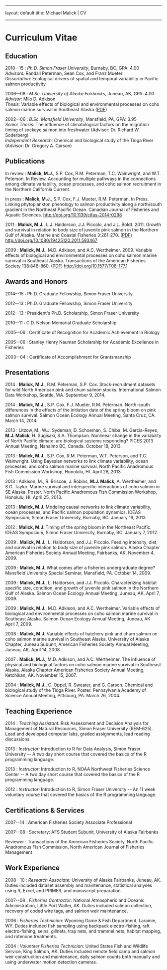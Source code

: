 -----

layout: default
title: Michael Malick | CV

-----
 
Curriculum Vitae
================




Education
---------

2010--15
:   *Ph.D. Simon Fraser University*, Burnaby, BC, GPA: 4.00
<br> 
    *Advisors:* Randall Peterman, Sean Cox, and Franz Mueter
<br> 
    *Dissertation:* Ecological drivers of spatial and temporal variability in
    Pacific salmon productivity


2006--08
:   *M.Sc. University of Alaska Fairbanks*, Juneau, AK, GPA: 4.00
<br> 
    *Advisor:* Milo D. Adkison
<br> 
    *Thesis:* Variable effects of biological and environmental processes on coho
    salmon marine survival in Southeast Alaska ([PDF][UAF:Msc])

2002--06
:   *B.Sc. Mansfield University*, Mansfield, PA, GPA: 3.95
<br> 
    *Senior Thesis:* The influence of climatological factors on the migration
    timing of sockeye salmon into freshwater (Advisor: Dr. Richard W. Soderberg)
<br> 
    *Independent Research:* Chemical and biological study of the Tioga River
    (Advisor: Dr. Gregory A. Carson)




Publications
------------

In review
:   **Malick, M.J.**, S.P. Cox, R.M. Peterman, T.C. Wainwright, and W.T.
    Peterson. In Review.  Accounting for multiple pathways in the connections
    among climate variability, ocean processes, and coho salmon recruitment in
    the Northern California Current.

In press
:   **Malick, M.J.**, S.P. Cox, F.J. Mueter, R.M. Peterman. In Press. Linking
    phytoplankton phenology to salmon productivity along a north/south gradient
    in the Northeast Pacific Ocean. Canadian Journal of Fisheries and Aquatic
    Sciences.
    <http://doi.org/10.1139/cjfas-2014-0298>

2011 
:   **Malick, M.J.**, L.J. Haldorson, J.J. Piccolo, and J.L. Boldt. 2011. Growth
    and survival in relation to body size of juvenile pink salmon in the
    Northern Gulf of Alaska. Marine and Coastal Fisheries 3:261-270. 
    ([PDF][Malick:2011])
    <http://doi.org/10.1080/19425120.2011.593467>

2009
:   **Malick, M.J.**, M.D. Adkison, and A.C. Wertheimer. 2009.
    Variable effects of biological and environmental processes on coho
    salmon marine survival in Southeast Alaska. Transactions of the
    American Fisheries Society 138:846-860. 
    ([PDF][Malick:2009])
    <http://doi.org/10.1577/T08-177.1>




Awards and Honors
-----------------

2014--15
:   Ph.D. Graduate Fellowship, Simon Fraser University

2012--13
:   Ph.D. Graduate Fellowship, Simon Fraser University

2012--13
:   President's Ph.D. Scholarship, Simon Fraser University

2010--11 
:   C.D. Nelson Memorial Graduate Scholarship

2005--06 
:   Certificate of Recognition for Academic Achievement in Biology 

2005--06 
:   Stanley Henry Nauman Scholarship for Academic Excellence in Fisheries 

2003--04 
:   Certificate of Accomplishment for Grantsmanship




Presentations
-------------

2014
:   **Malick, M.J.**, R.M. Peterman, S.P. Cox. Stock-recruitment datasets for
    wild North American pink and chum salmon stocks. International Salmon Data
    Workshop, Seattle, WA. September 9, 2014.

2014
:   **Malick, M.J.**, S.P. Cox, F.J. Mueter, R.M. Peterman. North-south
    differences in the effects of the initiation date of the spring bloom on pink
    salmon survival. Salmon Ocean Ecology Annual Meeting, Santa Cruz, CA. 
    March 14, 2014.

2013
:   Litzow, M., W.J. Sydeman, D. Schoeman, S. Chiba, M. Garcia-Reyes, **M.J.
    Malick**, H. Sugisaki, S.A. Thompson. Nonlinear change in the variability of
    North Pacific climate: are biological systems responding? PICES 2013 Annual
    Meeting,  Nanaimo BC, Canada.  October 18, 2013.

2013
:   **Malick, M.J.**, S.P. Cox, R.M. Peterman, W.T. Peterson, and T.C.
    Wainwright. Using Bayesian networks to link climate variability, ocean
    processes, and coho salmon marine survival. North Pacific
    Anadromous Fish Commission Workshop, Honolulu, HI. April 26, 2013.

2013
:   Adkison, M., R. Briscoe, J. Robins, **M.J. Malick**, A. Wertheimer,
    and S.G. Taylor. Marine survival and interspecific interactions of
    coho salmon in SE Alaska. Poster. North Pacific Anadromous Fish
    Commission Workshop, Honolulu, HI. April 25, 2013.

2013
:   **Malick, M.J.** Modeling causal networks to link climate
    variability, ocean processes, and Pacific salmon population
    dynamics. IDEAS Symposium, Simon Fraser University, Burnaby, BC.
    January 19, 2013.

2012
:   **Malick, M.J**. Timing of the spring bloom in the
    Northeast Pacific.  IDEAS Symposium, Simon Fraser University,
    Burnaby, BC. January 7, 2012.

2009
:   **Malick, M.J.**, L. Haldorson, and J.J. Piccolo. Feeding
    intensity, diet, and survival in relation to body size of juvenile
    pink salmon.  Alaska Chapter American Fisheries Society Annual
    Meeting, Fairbanks, AK. November 4, 2009.

2009
:   **Malick, M.J.** What comes after a fisheries undergraduate
    degree?  Mansfield University Special Seminar, Mansfield, PA.
    October 14, 2009.

2009
:   **Malick, M.J.**, L. Haldorson, and J.J. Piccolo. Characterizing
    habitat specific size, condition, and growth of juvenile pink
    salmon in the Northern Gulf of Alaska. Salmon Ocean Ecology Annual
    Meeting, Juneau, AK. April 7, 2009.

2009
:   **Malick, M.J.**, M.D. Adkison, and A.C. Wertheimer. Variable
    effects of biological and environmental processes on coho salmon
    marine survival in Southeast Alaska. Salmon Ocean Ecology Annual
    Meeting, Juneau, AK.  April 7, 2009.

2008
:   **Malick, M.J.** Variable effects of hatchery pink and chum salmon
    on coho salmon marine survival in Southeast Alaska. University of
    Alaska Chapter, Juneau Subunit, American Fisheries Society Annual
    Meeting, Juneau, AK. April 14, 2008.

2007
:   **Malick, M.J.**, M.D. Adkison, and A.C. Wertheimer. The influence
    of physical and biological factors on coho salmon marine survival
    in Southeast Alaska. Alaska Chapter American Fisheries Society
    Annual Meeting, Ketchikan, AK. November 15, 2007.

2004
:   **Malick, M.J.**, C. Oppel, R. Sweater, and G. Carson. Chemical and
    biological study of the Tioga River. Poster. Pennsylvania Academy
    of Science Annual Meeting, Pittsburg, PA. March 26, 2004.



Teaching Experience
-------------------

2014
:   *Teaching Assistant:* Risk Assessment and Decision Analysis for Management of
    Natural Resources, Simon Fraser University (REM-625). Lead and developed
    computer labs, graded assignments, lead reading discussions.

2013
:   *Instructor:* Introduction to R for Data Analysis, Simon Fraser
    University -- A two day short course that covered the basics of the R
    programming language.

2013
:   *Instructor:* Introduction to R, NOAA Northwest Fisheries Science Center --
    A two day short course that covered the basics of the R programming
    language.

2012
:   *Instructor:* Introduction to R, Simon Fraser University -- An 11 week
    voluntary course that covered the basics of the R programming language.




Certifications & Services
-------------------------

2007--14
:   American Fisheries Society Associate Professional

2007--08
:   Secretary: AFS Student Subunit, University of Alaska Fairbanks

Reviewer
:   Transactions of the American Fisheries Society, North Pacific Anadromous
    Fish Commission, North American Journal of Fisheries Management




Work Experience
---------------

2008--10
:   *Research Associate:* University of Alaska Fairbanks, Juneau, AK. Duties
    included dataset assembly and maintenance, statistical analyses using R,
    Excel, and PRIMER, and manuscript preparation.

2007--08
:   *Fisheries Contractor:* National Atmospheric and Oceanic Administration, 
    Little Port Walter, AK. Duties included salmon collection, recovery of coded
    wire tags, and salmon weir maintenance.


2006
:   *Fisheries Technician:* Wyoming Game & Fish Department, Laramie, WY. Duties
    included fish sampling using backpack electro-fishing, raft electro-fishing,
    seins, gillnets, trap nets, and trammel nets, habitat mapping, and rotenone
    treatments.

2004
:   *Volunteer Fisheries Technician:* United States Fish and Wildlife Service,
    King Salmon, AK. Duties included remote field camp and salmon weir
    construction and maintenance, daily salmon counts both manually and using
    underwater motion detection cameras.







[Malick:2011]: https://dl.dropboxusercontent.com/u/43909530/papers/malick_etal_2011.pdf
[Malick:2009]: https://dl.dropboxusercontent.com/u/43909530/papers/malick_etal_2009.pdf
[UAF:Msc]: https://dl.dropboxusercontent.com/u/43909530/papers/malick_msc_thesis_2008.pdf

[MalickCV]: https://dl.dropboxusercontent.com/u/43909530/cv/malick-cv.pdf
